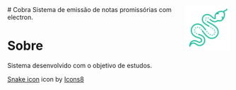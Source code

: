 <img src="cobra-app/app/assets/img/icons8-snake-80.png" width="100" height="100" align="right" />
# Cobra
Sistema de emissão de notas promissórias com electron.

# Sobre
   
 Sistema desenvolvido com o objetivo de estudos.

<a target="_blank" href="https://icons8.com/icons/set/snake">Snake icon</a> icon by <a target="_blank" href="https://icons8.com">Icons8</a>